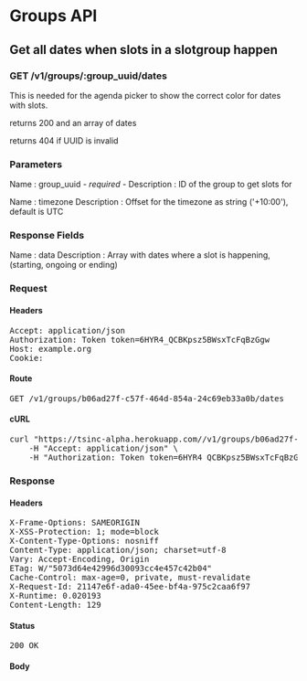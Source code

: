 # Groups API

## Get all dates when slots in a slotgroup happen

### GET /v1/groups/:group_uuid/dates

This is needed for the agenda picker to show the correct color for dates with slots.

returns 200 and an array of dates

returns 404 if UUID is invalid

### Parameters

Name : group_uuid *- required -*
Description : ID of the group to get slots for

Name : timezone
Description : Offset for the timezone as string (&#39;+10:00&#39;), default is UTC


### Response Fields

Name : data
Description : Array with dates where a slot is happening, (starting, ongoing or ending)

### Request

#### Headers

<pre>Accept: application/json
Authorization: Token token=6HYR4_QCBKpsz5BWsxTcFqBzGgw
Host: example.org
Cookie: </pre>

#### Route

<pre>GET /v1/groups/b06ad27f-c57f-464d-854a-24c69eb33a0b/dates</pre>

#### cURL

<pre class="request">curl &quot;https://tsinc-alpha.herokuapp.com//v1/groups/b06ad27f-c57f-464d-854a-24c69eb33a0b/dates&quot; -X GET \
	-H &quot;Accept: application/json&quot; \
	-H &quot;Authorization: Token token=6HYR4_QCBKpsz5BWsxTcFqBzGgw&quot;</pre>

### Response

#### Headers

<pre>X-Frame-Options: SAMEORIGIN
X-XSS-Protection: 1; mode=block
X-Content-Type-Options: nosniff
Content-Type: application/json; charset=utf-8
Vary: Accept-Encoding, Origin
ETag: W/&quot;5073d64e42996d30093cc4e457c42b04&quot;
Cache-Control: max-age=0, private, must-revalidate
X-Request-Id: 21147e6f-ada0-45ee-bf4a-975c2caa6f97
X-Runtime: 0.020193
Content-Length: 129</pre>

#### Status

<pre>200 OK</pre>

#### Body

```javascript

```
